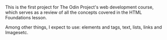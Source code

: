 This is the first project for The Odin Project's web development course, which serves as a review of all the concepts covered in the HTML Foundations lesson.

Among other things, I expect to use: elements and tags, text, lists, links and Imagesetc.
